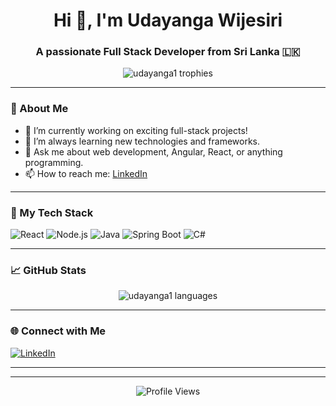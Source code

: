 <h1 align="center">Hi 👋, I'm Udayanga Wijesiri</h1>
<h3 align="center">A passionate Full Stack Developer from Sri Lanka 🇱🇰</h3>

<p align="center">
  <img src="https://github-profile-trophy.vercel.app/?username=udayanga1&theme=algolia" alt="udayanga1 trophies" />
</p>

---

### 🌟 About Me

- 🔭 I’m currently working on exciting full-stack projects!
- 🌱 I’m always learning new technologies and frameworks.
- 💬 Ask me about web development, Angular, React, or anything programming.
- 📫 How to reach me: [LinkedIn](https://www.linkedin.com/in/udayanga-wijesiri-597524209/)

---

### 🚀 My Tech Stack

<p align="left">
  <img src="https://img.shields.io/badge/React-20232A?style=for-the-badge&logo=react&logoColor=61DAFB" alt="React" />
  <img src="https://img.shields.io/badge/Node.js-339933?style=for-the-badge&logo=nodedotjs&logoColor=white" alt="Node.js" />
  <img src="https://img.shields.io/badge/Java-007396?style=for-the-badge&logo=openjdk&logoColor=white" alt="Java" />
  <img src="https://img.shields.io/badge/Spring%20Boot-6DB33F?style=for-the-badge&logo=springboot&logoColor=white" alt="Spring Boot" />
  <img src="https://img.shields.io/badge/C%23-239120?style=for-the-badge&logo=csharp&logoColor=white" alt="C#" />
</p>

---

### 📈 GitHub Stats

<p align="center">
  <img src="https://github-readme-stats.vercel.app/api/top-langs?username=udayanga1&layout=compact&theme=radical" alt="udayanga1 languages" />
</p>

---

### 🌐 Connect with Me

<p align="left">
  <a href="https://www.linkedin.com/in/udayanga-wijesiri-597524209/" target="_blank">
    <img src="https://img.shields.io/badge/LinkedIn-blue?style=for-the-badge&logo=linkedin&logoColor=white" alt="LinkedIn" />
  </a>
  <!-- Add more social links if you have them -->
</p>

---
<!-- 
### 📂 Featured Projects

List a few public repositories here with short descriptions 
- [Project Name 1](https://github.com/Udayanga1/project1) - Short description of project 1.
- [Project Name 2](https://github.com/Udayanga1/project2) - Short description of project 2.
-->
---

<p align="center">
  <img src="https://komarev.com/ghpvc/?username=udayanga1&label=Profile%20views&color=0e75b6&style=flat" alt="Profile Views" />
</p>
